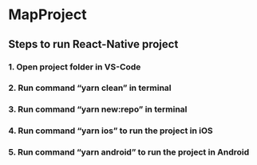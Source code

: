 # MapProject
 
## Steps to run React-Native project
### 1. Open project folder in VS-Code
### 2. Run command “yarn clean” in terminal
### 3. Run command “yarn new:repo” in terminal
### 4. Run command “yarn ios” to run the project in iOS
### 5. Run command “yarn android” to run the project in Android